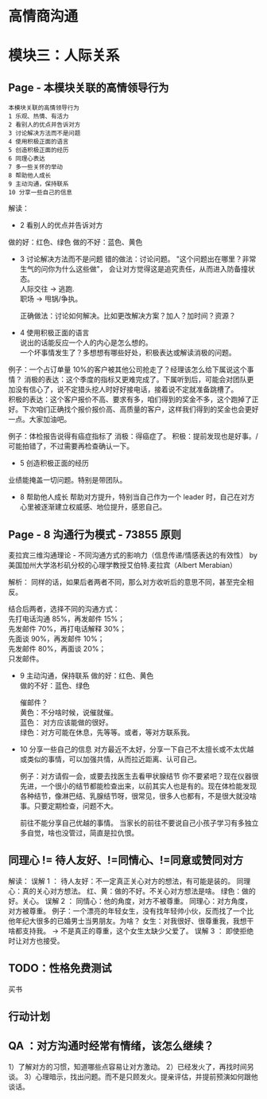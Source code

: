 # 高情商沟通

# 模块三：人际关系

## Page - 本模块关联的高情领导行为

```
本模块关联的高情领导行为
1 乐观、热情、有活力
2 看别人的优点并告诉对方
3 讨论解决方法而不是问题
4 使用积极正面的语言
5 创造积极正面的经历
6 同理心表达
7 多一些关怀的举动
8 帮助他人成长
9 主动沟通，保持联系
10 分享一些自己的信息
```

解读：

- 2 看别人的优点并告诉对方

做的好：红色、绿色
做的不好：蓝色、黄色

- 3 讨论解决方法而不是问题
  错的做法：讨论问题。 "这个问题出在哪里？非常生气的问你为什么这些做"， 会让对方觉得这是追究责任，从而进入防备撞状态。  
  人际交往 -> 逃跑.  
  职场 -> 甩锅/争执。

  正确做法：讨论如何解决。比如更改解决方案？加人？加时间？资源？

- 4 使用积极正面的语言  
  说出的话能反应一个人的内心是怎么想的。  
  一个坏事情发生了？多想想有哪些好处，积极表达或解读消极的问题。

例子：一个占订单量 10%的客户被其他公司抢走了？经理该怎么给下属说这个事情？
消极的表达：这个季度的指标又更难完成了。下属听到后，可能会对团队更加没有信心了，说不定猎头挖人时好好接电话，接着说不定就准备跳槽了。  
积极的表达：这个客户报价不高、要求有多，咱们得到的奖金不多，这个跑掉了正好。下次咱们正确找个报价报价高、高质量的客户，这样我们得到的奖金也会更好一点。大家加油吧。

例子：体检报告说得有癌症指标了
消极：得癌症了。
积极：提前发现也是好事。/可能拍错了，不过需要再检查确认一下。

- 5 创造积极正面的经历

业绩能掩盖一切问题。特别是带团队。

- 8 帮助他人成长
  帮助对方提升，特别当自己作为一个 leader 时，自己在对方心里被逐渐建立权威感、地位提升，感恩自己。

## Page - 8 沟通行为模式 - 73855 原则

麦拉宾三维沟通理论 - 不同沟通方式的影响力（信息传递/情感表达的有效性）
by 美国加州大学洛杉矶分校的心理学教授艾伯特.麦拉宾（Albert Merabian）

解析：
同样的话，如果后者两者不同，那么对方收听后的意思不同，甚至完全相反。

结合后两者，选择不同的沟通方式：  
先打电话沟通 85%，再发邮件 15%；  
先发邮件 70%，再打电话解释 30%；  
先面谈 90%，再发邮件 10%；  
先发邮件 80%，再面谈 20%；  
只发邮件。

- 9 主动沟通，保持联系
  做的好：红色、黄色  
  做的不好：蓝色、绿色

  催邮件？  
  黄色：不分啥时候，说催就催。  
  蓝色： 对方应该能做的很好。  
  绿色：对方可能在休息，先等等。或者，等对方联系我。

- 10 分享一些自己的信息
  对方最近不太好，分享一下自己不太擅长或不太优越或类似的事情，可以加强共情，从而拉近距离、认可自己。

  例子：对方请假一会，或要去找医生去看甲状腺结节
  你不要紧吧？现在仪器很先进，一个很小的结节都能检查出来，以前其实人也是有的。现在体检能发现各种结节，像淋巴结、乳腺结节呀，很常见，很多人也都有，不是很大就没啥事。只要定期检查，问题不大。

  前往不能分享自己优越的事情。
  当家长的前往不要说自己小孩子学习有多独立多自觉，啥也没管过，简直是拉仇恨。

## 同理心 != 待人友好、!=同情心、!=同意或赞同对方

解读：
误解 1 ：
待人友好：不一定真正关心对方的想法，有可能是装的。
同理心：真的关心对方想法。
红、黄：做的不好。不关心对方想法是啥。
绿色：做的好。关心。
误解 2 ：
同情心：他的角度，对方不被尊重。
同理心：对方角度，对方被尊重。
例子：一个漂亮的年轻女生，没有找年轻帅小伙，反而找了一个比他年纪大很多的已婚男士当男朋友。为啥？
女生：对我很好、很尊重我，我想干啥都支持我。
-> 不是真正的尊重，这个女生太缺少父爱了。
误解 3 ：
即使拒绝时让对方也接受。

## TODO：性格免费测试

买书

## 行动计划

## QA ：对方沟通时经常有情绪，该怎么继续？

1）了解对方的习惯，知道哪些点容易让对方激动。
2）已经发火了，再找时间另谈。
3）心理暗示，找出问题。而不是只顾发火。提亲评估，并提前预演如何跟他谈话。
